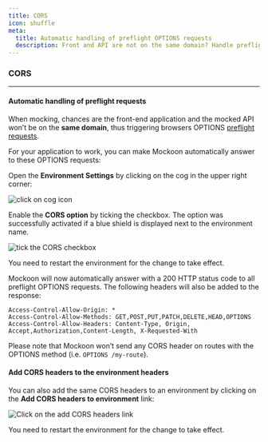 ```yaml
---
title: CORS
icon: shuffle
meta:
  title: Automatic handling of preflight OPTIONS requests
  description: Front and API are not on the same domain? Handle preflight requests automatically with Mockoon
---
```


### CORS

---

#### Automatic handling of preflight requests

When mocking, chances are the front-end application and the mocked API won’t be on the **same domain**, thus triggering browsers OPTIONS [preflight requests](https://developer.mozilla.org/en-US/docs/Web/HTTP/CORS).

For your application to work, you can make Mockoon automatically answer to these OPTIONS requests:

Open the **Environment Settings** by clicking on the cog in the upper right corner:

![click on cog icon](/images/docs/open-settings.png)

Enable the **CORS option** by ticking the checkbox. The option was successfully activated if a blue shield is displayed next to the environment name.

![tick the CORS checkbox](/images/docs/enable-cors.png)

You need to restart the environment for the change to take effect.

Mockoon will now automatically answer with a 200 HTTP status code to all preflight OPTIONS requests. The following headers will also be added to the response:

```
Access-Control-Allow-Origin: *
Access-Control-Allow-Methods: GET,POST,PUT,PATCH,DELETE,HEAD,OPTIONS
Access-Control-Allow-Headers: Content-Type, Origin, Accept,Authorization,Content-Length, X-Requested-With
```

Please note that Mockoon won’t send any CORS header on routes with the OPTIONS method (i.e. `OPTIONS /my-route`).

#### Add CORS headers to the environment headers

You can also add the same CORS headers to an environment by clicking on the **Add CORS headers to environment** link:

![Click on the add CORS headers link](/images/docs/add-cors-headers.png)

You need to restart the environment for the change to take effect.
